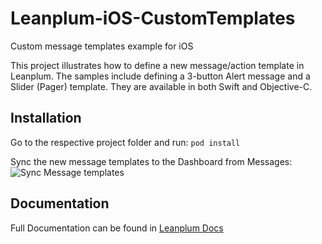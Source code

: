 # Leanplum-iOS-CustomTemplates
Custom message templates example for iOS

This project illustrates how to define a new message/action template in Leanplum. The samples include defining a 3-button Alert message and a Slider (Pager) template. They are available in both Swift and Objective-C.

## Installation
Go to the respective project folder and run:
```pod install```

Sync the new message templates to the Dashboard from Messages:
![Sync Message templates][2]

## Documentation

Full Documentation can be found in [Leanplum Docs][1]



[1]: https://docs.leanplum.com/v1/reference#section-i-os-custom-templates
[2]: /Assets/sync.png

